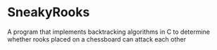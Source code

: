 # SneakyRooks
A program that implements backtracking algorithms in C to determine whether rooks placed on a chessboard can attack each other
